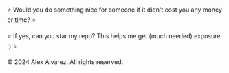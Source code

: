 ⭐ Would you do something nice for someone if it didn't cost you any money or time? ⭐

⭐ If yes, can you star my repo? This helps me get (much needed) exposure :) ⭐

&copy; 2024 Alex Alvarez. All rights reserved.